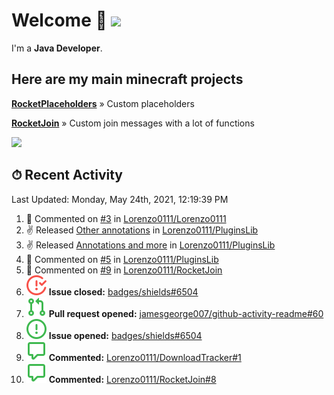 # Welcome 👋 ![](https://hit.yhype.me/github/profile?user_id=69311874)

I'm a **Java Developer**.

## Here are my main minecraft projects

**[RocketPlaceholders](https://github.com/Lorenzo0111/RocketPlaceholders)** » Custom placeholders

**[RocketJoin](https://github.com/Lorenzo0111/RocketJoin)** » Custom join messages with a lot of functions

[![](https://github-readme-stats.vercel.app/api?username=Lorenzo0111&show_icons=true&count_private=true)](https://github.com/Lorenzo0111)

## ⏱ Recent Activity

<!--RECENT_ACTIVITY:last_update-->
Last Updated: Monday, May 24th, 2021, 12:19:39 PM
<!--RECENT_ACTIVITY:last_update_end-->

<!--RECENT_ACTIVITY:start-->
1. 💬 Commented on [#3](https://github.com/Lorenzo0111/Lorenzo0111/pull/3#issuecomment-846988019) in [Lorenzo0111/Lorenzo0111](https://github.com/Lorenzo0111/Lorenzo0111)
2. ✌️ Released [Other annotations](https://github.com/Lorenzo0111/PluginsLib/releases/tag/1.1.2.1) in [Lorenzo0111/PluginsLib](https://github.com/Lorenzo0111/PluginsLib)
3. ✌️ Released [Annotations and more](https://github.com/Lorenzo0111/PluginsLib/releases/tag/1.1.2) in [Lorenzo0111/PluginsLib](https://github.com/Lorenzo0111/PluginsLib)
4. 💬 Commented on [#5](https://github.com/Lorenzo0111/PluginsLib/pull/5#issuecomment-845896842) in [Lorenzo0111/PluginsLib](https://github.com/Lorenzo0111/PluginsLib)
5. 💬 Commented on [#9](https://github.com/Lorenzo0111/RocketJoin/pull/9#issuecomment-845895904) in [Lorenzo0111/RocketJoin](https://github.com/Lorenzo0111/RocketJoin)
6. ![issueClosed] **Issue closed:** [badges/shields#6504](https://github.com/badges/shields/issues/6504)
7. ![pullRequestOpened] **Pull request opened:** [jamesgeorge007/github-activity-readme#60](https://github.com/jamesgeorge007/github-activity-readme/pull/60)
8. ![issueOpened] **Issue opened:** [badges/shields#6504](https://github.com/badges/shields/issues/6504)
9. ![comment] **Commented:** [Lorenzo0111/DownloadTracker#1](https://github.com/Lorenzo0111/DownloadTracker/issues/1)
10. ![comment] **Commented:** [Lorenzo0111/RocketJoin#8](https://github.com/Lorenzo0111/RocketJoin/issues/8)
<!--RECENT_ACTIVITY:end-->

[issueOpened]: https://github.com/Lorenzo0111/Lorenzo0111/raw/main/media/IssueOpened.svg
[issueClosed]: https://github.com/Lorenzo0111/Lorenzo0111/raw/main/media/IssueClosed.svg
[pullRequestOpened]: https://github.com/Lorenzo0111/Lorenzo0111/raw/main/media/PullRequestOpened.svg
[pullRequestClosed]: https://github.com/Lorenzo0111/Lorenzo0111/raw/main/media/PullRequestClosed.svg
[pullRequestMerged]: https://github.com/Lorenzo0111/Lorenzo0111/raw/main/media/PullRequestMerged.svg
[comment]: https://github.com/Lorenzo0111/Lorenzo0111/raw/main/media/Comment.svg
